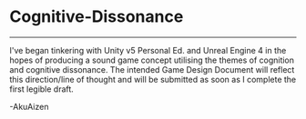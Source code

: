# Cognitive-Dissonance

--------------------------------------------------------------------------------------------------------------------
I've began tinkering with Unity v5 Personal Ed. and Unreal Engine 4 in the hopes of producing a sound game concept utilising the themes of cognition and cognitive dissonance. The intended Game Design Document will reflect this direction/line of thought and will be submitted as soon as I complete the first legible draft.

-AkuAizen
